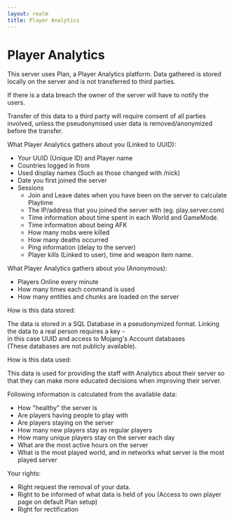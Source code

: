 ```yaml
---
layout: realm
title: Player Analytics
---
```

# Player Analytics

This server uses Plan, a Player Analytics platform.
Data gathered is stored locally on the server and is not transferred to third parties. 

If there is a data breach the owner of the server will have to notify the users. 

Transfer of this data to a third party will require consent of all parties involved, 
unless the pseudonymised user data is removed/anonymized before the transfer.


What Player Analytics gathers about you (Linked to UUID):

- Your UUID (Unique ID) and Player name
- Countries logged in from
- Used display names (Such as those changed with /nick)
- Date you first joined the server
- Sessions
  - Join and Leave dates when you have been on the server to calculate Playtime
  - The IP/address that you joined the server with (eg. play.server.com)
  - Time information about time spent in each World and GameMode.
  - Time information about being AFK
  - How many mobs were killed
  - How many deaths occurred
  - Ping information (delay to the server)
  - Player kills (Linked to user), time and weapon item name.

What Player Analytics gathers about you (Anonymous):

- Players Online every minute
- How many times each command is used
- How many entities and chunks are loaded on the server


How is this data stored:

The data is stored in a SQL Database in a pseudonymized format.
Linking the data to a real person requires a key -   
in this case UUID and access to Mojang's Account databases  
(These databases are not publicly available).


How is this data used:

This data is used for providing the staff with Analytics about their server 
so that they can make more educated decisions when improving their server.

Following information is calculated from the available data:

- How "healthy" the server is
- Are players having people to play with
- Are players staying on the server
- How many new players stay as regular players
- How many unique players stay on the server each day
- What are the most active hours on the server
- What is the most played world, and in networks what server is the most played server


Your rights:

- Right request the removal of your data.
- Right to be informed of what data is held of you (Access to own player page on default Plan setup)
- Right for rectification 

